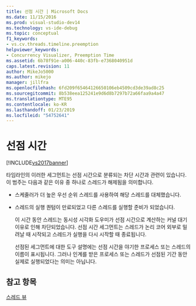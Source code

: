 ```yaml
---
title: 선점 시간 | Microsoft Docs
ms.date: 11/15/2016
ms.prod: visual-studio-dev14
ms.technology: vs-ide-debug
ms.topic: conceptual
f1_keywords:
- vs.cv.threads.timeline.preemption
helpviewer_keywords:
- Concurrency Visualizer, Preemption Time
ms.assetid: 6b78f91e-a006-440c-83fb-e7368040951d
caps.latest.revision: 11
author: MikeJo5000
ms.author: mikejo
manager: jillfra
ms.openlocfilehash: 6fd209f65464126650106eb4509cd3de39ad8c25
ms.sourcegitcommit: 8b538eea125241e9d6d8b7297b72a66faa9a4a47
ms.translationtype: MTE95
ms.contentlocale: ko-KR
ms.lasthandoff: 01/23/2019
ms.locfileid: "54752641"
---
```

# <a name="preemption-time"></a>선점 시간
[!INCLUDE[vs2017banner](../includes/vs2017banner.md)]

타임라인의 이러한 세그먼트는 선점 시간으로 분류되는 차단 시간과 관련이 있습니다. 이 범주는 다음과 같은 이유 중 하나로 스레드가 해제됨을 의미합니다.  
  
- 스케줄러가 더 높은 우선 순위 스레드를 사용하여 해당 스레드를 대체했습니다.  
  
- 스레드의 실행 퀀텀이 만료되었고 다른 스레드를 실행할 준비가 되었습니다.  
  
  이 시간 동안 스레드는 동시성 시각화 도우미가 선점 시간으로 계산하는 커널 대기 이유로 인해 차단되었습니다. 선점 시간 세그먼트는 스레드가 논리 코어 외부로 밀려날 때 시작되고 스레드가 실행을 다시 시작할 때 종료됩니다.  
  
  선점된 세그먼트에 대한 도구 설명에는 선점 시간을 야기한 프로세스 또는 스레드의 이름이 표시됩니다. 그러나 인계를 받은 프로세스 또는 스레드가 선점된 기간 동안 실제로 실행되었다는 의미는 아닙니다.  
  
## <a name="see-also"></a>참고 항목  
 [스레드 뷰](../profiling/threads-view-parallel-performance.md)
